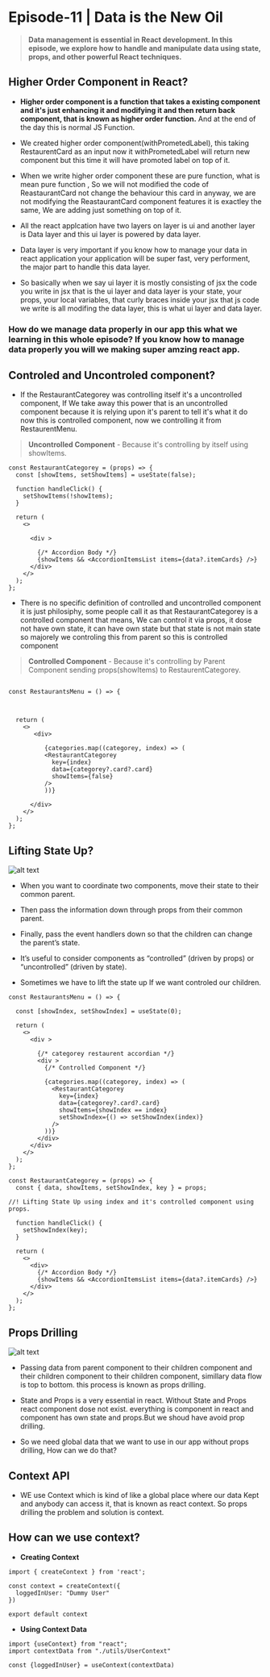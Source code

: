 # Episode-11 | Data is the New Oil

> **Data management is essential in React development. In this episode, we explore how to handle and manipulate data using state, props, and other powerful React techniques.**

## Higher Order Component in React?

- **Higher order component is a function that takes a existing component and it's just enhancing it and modifying it and then return back component, that is known as higher order function.** And at the end of the day this is normal JS Function.

- We created higher order component(withPrometedLabel), this taking RestaurentCard as an input now it withPrometedLabel will return new component but this time it will have promoted label on top of it.

- When we write higher order component these are pure function, what is mean pure function , So we will not modified the code of ReastaurantCard not change the behaviour this card in anyway, we are not modifying the ReastaurantCard component features it is exactley the same, We are adding just something on top of it.

- All the react applcation have two layers on layer is ui and another layer is Data layer and this ui layer is powered by data layer.

- Data layer is very important if you know how to manage your data in react application your application will be super fast, very performent, the major part to handle this data layer.

- So basically when we say ui layer it is mostly consisting of jsx the code you write in jsx that is the ui layer and data layer is your state, your props, your local variables, that curly braces inside your jsx that js code we write is all modifing the data layer, this is what ui layer and data layer.

### How do we manage data properly in our app this what we learning in this whole episode? If you know how to manage data properly you will we making super amzing react app.

## Controled and Uncontroled component?

- If the RestaurantCategorey was controlling itself it's a uncontrolled component, If We take away this power that is an uncontrolled component because it is relying upon it's parent to tell it's what it do now this is controlled component, now we controlling it from RestaurentMenu.

> **Uncontrolled Component** - Because it's controlling by itself using showItems.

```
const RestaurantCategorey = (props) => {
  const [showItems, setShowItems] = useState(false);

  function handleClick() {
    setShowItems(!showItems);
  }

  return (
    <>

      <div >

        {/* Accordion Body */}
        {showItems && <AccordionItemsList items={data?.itemCards} />}
      </div>
    </>
  );
};
```

- There is no specific definition of controlled and uncontrolled component it is just philosiphy, some people call it as that RestaurantCategorey is a controlled component that means, We can control it via props, it dose not have own state, it can have own state but that state is not main state so majorely we controling this from parent so this is controlled component

> **Controlled Component** - Because it's controlling by Parent Component sending props(showItems) to RestaurentCategorey.

```

const RestaurantsMenu = () => {



  return (
    <>
       <div>

          {categories.map((categorey, index) => (
          <RestaurantCategorey
            key={index}
            data={categorey?.card?.card}
            showItems={false}
          />
          ))}

      </div>
    </>
  );
};
```

## Lifting State Up?

![alt text](<lifting state up.png>)

- When you want to coordinate two components, move their state to their common parent.
- Then pass the information down through props from their common parent.
- Finally, pass the event handlers down so that the children can change the parent’s state.
- It’s useful to consider components as “controlled” (driven by props) or “uncontrolled” (driven by state).

- Sometimes we have to lift the state up If we want controled our children.

<!--! Parent  -->

```
const RestaurantsMenu = () => {

  const [showIndex, setShowIndex] = useState(0);

  return (
    <>
      <div >

        {/* categorey restaurent accordian */}
        <div >
          {/* Controlled Component */}

          {categories.map((categorey, index) => (
            <RestaurantCategorey
              key={index}
              data={categorey?.card?.card}
              showItems={showIndex == index}
              setShowIndex={() => setShowIndex(index)}
            />
          ))}
        </div>
      </div>
    </>
  );
};
```

<!--! Children  -->

```
const RestaurantCategorey = (props) => {
  const { data, showItems, setShowIndex, key } = props;

//! Lifting State Up using index and it's controlled component using props.

  function handleClick() {
    setShowIndex(key);
  }

  return (
    <>
      <div>
        {/* Accordion Body */}
        {showItems && <AccordionItemsList items={data?.itemCards} />}
      </div>
    </>
  );
};
```

## Props Drilling

![alt text](propsDrilling.png)

- Passing data from parent component to their children component and their children component to their children component, simillary data flow is top to bottom. this process is known as props drilling.

- State and Props is a very essential in react. Without State and Props react component dose not exist. everything is component in react and component has own state and props.But we shoud have avoid prop drilling.

- So we need global data that we want to use in our app without props drilling, How can we do that?

## Context API

- WE use Context which is kind of like a global place where our data Kept and anybody can access it, that is known as react context. So props drilling the problem and solution is context.

## How can we use context?

- **Creating Context**

```
import { createContext } from 'react';

const context = createContext({
  loggedInUser: "Dummy User"
})

export default context
```

- **Using Context Data**

```
import {useContext} from "react";
import contextData from "./utils/UserContext"

const {loggedInUser} = useContext(contextData)
```
